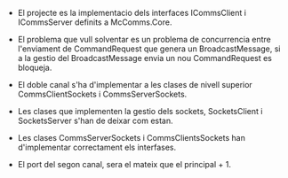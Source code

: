 - El projecte es la implementacio dels interfaces ICommsClient i ICommsServer definits a McComms.Core.

- El problema que vull solventar es un problema de concurrencia entre l'enviament de CommandRequest que genera un BroadcastMessage, si a la gestio del BroadcastMessage envia un nou CommandRequest es bloqueja.

- El doble canal s'ha d'implementar a les clases de nivell superior CommsClientSockets i CommsServerSockets.

- Les clases que implementen la gestio dels sockets, SocketsClient i SocketsServer s'han de deixar com estan.

- Les clases CommsServerSockets i CommsClientsSockets han d'implementar correctament els interfases.

- El port del segon canal, sera el mateix que el principal + 1.